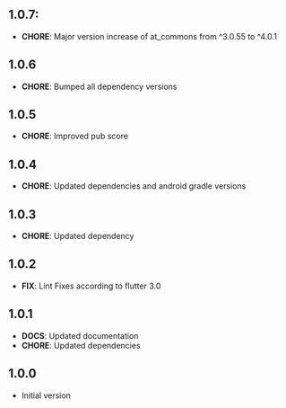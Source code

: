 ## 1.0.7:
- **CHORE**: Major version increase of at_commons from ^3.0.55 to ^4.0.1

## 1.0.6
- **CHORE**: Bumped all dependency versions

## 1.0.5
- **CHORE**: Improved pub score

## 1.0.4
- **CHORE**: Updated dependencies and android gradle versions

## 1.0.3
- **CHORE**: Updated dependency

## 1.0.2
- **FIX**: Lint Fixes according to flutter 3.0

## 1.0.1
- **DOCS**: Updated documentation
- **CHORE**: Updated dependencies

## 1.0.0
- Initial version
